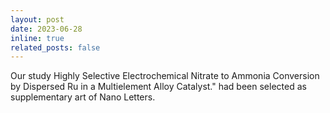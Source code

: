 ```yaml
---
layout: post
date: 2023-06-28
inline: true
related_posts: false
---
```


Our study Highly Selective Electrochemical Nitrate to Ammonia Conversion by Dispersed Ru in a Multielement Alloy Catalyst." had been selected as supplementary art of Nano Letters.